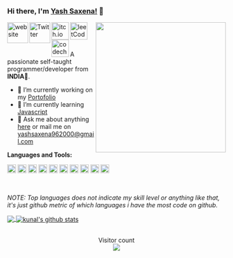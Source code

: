 <!--
**yashsaxena9/yashsaxena9** is a ✨ _special_ ✨ repository because its `README.md` (this file) appears on your GitHub profile.


Here are some ideas to get you started:

- 🔭 I’m currently working on ...
- 🌱 I’m currently learning ...
- 👯 I’m looking to collaborate on ...
- 🤔 I’m looking for help with ...
- 💬 Ask me about ...
- 📫 How to reach me: ...
- 😄 Pronouns: ...
- ⚡ Fun fact: ...
-->
### Hi there, I'm [Yash Saxena!](https://yashsaxena9.github.io/) 👋

<img align="right" width="300px" src="https://github.com/YashSaxena9/YashSaxena9/blob/master/Emo.jpeg">

<a href="https://yashsaxena9.github.io/">
  <img align="left" alt="website" width="48px" src="https://github.com/YashSaxena9/YashSaxena9/blob/master/Emo.jpeg" />
</a>
<a href="https://twitter.com/Crimsonprince9">
  <img align="left" alt="Twitter" width="48px" src="https://pngimg.com/uploads/twitter/twitter_PNG3.png" />
</a>
<a href="https://www.instagram.com/crimsonprince9/?hl=en">
  <img align="left" alt="itch.io" width="40px" src="https://pluspng.com/img-png/instagram-png-instagram-png-logo-1455.png" />
</a>
<a href="https://leetcode.com/yashsaxena9/">
  <img align="left" alt="leetCode" width="40px" src="https://encrypted-tbn0.gstatic.com/images?q=tbn%3AANd9GcR2KJ34dO3Vp7rp1UHEo4eO8VAFNoHKLI9mrw&usqp=CAU" />
</a>
<a href="https://www.codechef.com/users/crimsonprince9/">
  <img align="left" alt="codechef" height="40px" src="https://s3.amazonaws.com/codechef_shared/sites/all/themes/abessive/cc-logo.svg" />
</a>

<br />
<br />
<br />

<p> A passionate self-taught programmer/developer from <b>INDIA</b>💜. </p>

- 🔭 I’m currently working on my [Portofolio](https://yashsaxena9.github.io/)
- 🌱 I’m currently learning [Javascript](https://www.freecodecamp.org/learn/)
- 💬 Ask me about anything [here](https://github.com/yashsaxena9/yashsaxena9/issues) or mail me on <yashsaxena962000@gmail.com>

**Languages and Tools:**

<code><img height="20" src="https://encrypted-tbn0.gstatic.com/images?q=tbn%3AANd9GcQuGQPhcXzjhpoYEY0EYU_UUNB0tBdC7A_Anw&usqp=CAU" title="Java"></code>
<code><img height="20" src="https://github.com/YashSaxena9/YashSaxena9/blob/master/assets/javascript.png" title="Javascript"></code>
<code><img height="20" src="https://github.com/YashSaxena9/YashSaxena9/blob/master/assets/nodejs.png" title="Nodejs"></code>
<code><img height="20" src="https://github.com/YashSaxena9/YashSaxena9/blob/master/assets/sass.png" title="SASS"></code>
<code><img height="20" src="https://github.com/YashSaxena9/YashSaxena9/blob/master/assets/bootstrap.png" title="Bootstrap"></code>
<code><img height="20" src="https://github.com/YashSaxena9/YashSaxena9/blob/master/assets/git.png" title="Git"></code>
<code><img height="20" src="https://github.com/YashSaxena9/YashSaxena9/blob/master/assets/cplusplus.png" title="C++"></code>
<code><img height="20" src="https://github.com/YashSaxena9/YashSaxena9/blob/master/assets/linux.svg" title="Linux"></code>
<code><img height="20" src="https://github.com/YashSaxena9/YashSaxena9/blob/master/assets/vscode.png" title="VsCode"></code>
<code><img height="20" src="https://github.com/YashSaxena9/YashSaxena9/blob/master/assets/mysql.svg" title="Databases"></code>

<br />

_NOTE: Top languages does not indicate my skill level or anything like that, it's just github metric of which languages i have the most code on github._

<!--<a href="https://gitstats.me/yashsaxena9">Here is my full git stats history</a>-->
<a href="https://gitstats.me/yashsaxena9">
  <img align="center" src="https://github-readme-stats.vercel.app/api/top-langs/?username=yashsaxena9&count_private=true&theme=default&title_color=11ab3a&hide=HLSL,html" />
</a>
<a href="https://gitstats.me/yashsaxena9">
  <img align="center" src="https://github-readme-stats.vercel.app/api?username=yashsaxena9&show_icons=true&count_private=true&theme=default&title_color=11ab3a&line_height=26" alt="kunal's github stats" />
</a>

<!--START_SECTION:waka-->

<!--END_SECTION:waka-->
<br />
<br />

<p align="center"> 
  Visitor count<br>
  <img src="https://profile-counter.glitch.me/yashsaxena9/count.svg" />
</p>

